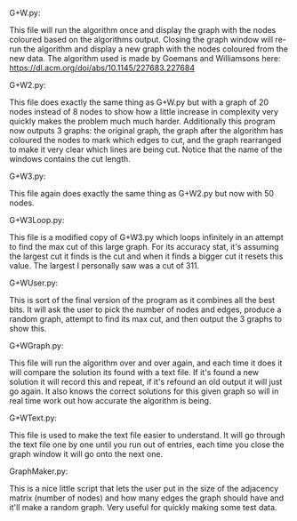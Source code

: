 G+W.py:

This file will run the algorithm once and display the graph with the nodes coloured based on the algorithms output. Closing the graph window will re-run the algorithm and display a new graph with the nodes coloured from the new data.
The algorithm used is made by Goemans and Williamsons here: https://dl.acm.org/doi/abs/10.1145/227683.227684 

G+W2.py:

This file does exactly the same thing as G+W.py but with a graph of 20 nodes instead of 8 nodes to show how a little increase in complexity very quickly makes the problem much much harder. Additionally this program now outputs 3 graphs: the original graph, the graph after the algorithm has coloured the nodes to mark which edges to cut, and the graph rearranged to make it very clear which lines are being cut. Notice that the name of the windows contains the cut length.

G+W3.py:

This file again does exactly the same thing as G+W2.py but now with 50 nodes.

G+W3Loop.py:

This file is a modified copy of G+W3.py which loops infinitely in an attempt to find the max cut of this large graph. For its accuracy stat, it's assuming the largest cut it finds is the cut and when it finds a bigger cut it resets this value. The largest I personally saw was a cut of 311. 

G+WUser.py:

This is sort of the final version of the program as it combines all the best bits. It will ask the user to pick the number of nodes and edges, produce a random graph, attempt to find its max cut, and then output the 3 graphs to show this. 

G+WGraph.py:

This file will run the algorithm over and over again, and each time it does it will compare the solution its found with a text file. If it's found a new solution it will record this and repeat, if it's refound an old output it will just go again. It also knows the correct solutions for this given graph so will in real time work out how accurate the algorithm is being.

G+WText.py:

This file is used to make the text file easier to understand. It will go through the text file one by one until you run out of entries, each time you close the graph window it will go onto the next one.

GraphMaker.py:

This is a nice little script that lets the user put in the size of the adjacency matrix (number of nodes) and how many edges the graph should have and it'll make a random graph. Very useful for quickly making some test data.



